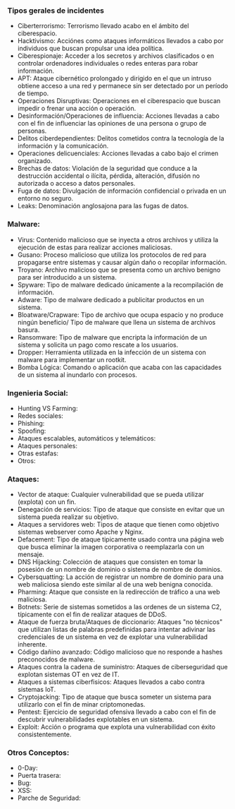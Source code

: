 
### Tipos gerales de incidentes

- Ciberterrorismo: Terrorismo llevado acabo en el ámbito del ciberespacio.
- Hacktivismo: Acciónes como ataques informáticos llevados a cabo por individuos que buscan propulsar una idea política.
- Ciberespionaje: Acceder a los secretos y archivos clasificados o en controlar ordenadores individuales o redes enteras para robar información.
- APT: Ataque cibernético prolongado y dirigido en el que un intruso obtiene acceso a una red y permanece sin ser detectado por un período de tiempo.
- Operaciones Disruptivas: Operaciones en el ciberespacio que buscan impedir o frenar una acción o operación.
- Desinformación/Operaciones de influencia: Acciones llevadas a cabo con el fin de influenciar las opiniones de una persona o grupo de personas.
- Delitos ciberdependientes: Delitos cometidos contra la tecnología de la información y la comunicación.
- Operaciones delicuenciales: Acciones llevadas a cabo bajo el crimen organizado.
- Brechas de datos: Violación de la seguridad que conduce a la destrucción accidental o ilícita, pérdida, alteración, difusión no autorizada o acceso a datos personales.
- Fuga de datos: Divulgación de información confidencial o privada en un entorno no seguro.
- Leaks: Denominación anglosajona para las fugas de datos.

### Malware:

- Virus: Contenido malicioso que se inyecta a otros archivos y utiliza la ejecución de estas para realizar acciones maliciosas.
- Gusano: Proceso malicioso que utiliza los protocolos de red para propagarse entre sistemas y causar algún daño o recopilar información.
- Troyano: Archivo malicioso que se presenta como un archivo benigno para ser introducido a un sistema.
- Spyware: Tipo de malware dedicado únicamente a la recompilación de información.
- Adware: Tipo de malware dedicado a publicitar productos en un sistema.
- Bloatware/Crapware: Tipo de archivo que ocupa espacio y no produce ningún beneficio/ Tipo de malware que llena un sistema de archivos basura.
- Ransomware: Tipo de malware que encripta la información de un sistema y solicita un pago como rescate a los usuarios.
- Dropper: Herramienta utilizada en la infección de un sistema con malware para implementar un rootkit.
- Bomba Lógica: Comando o aplicación que acaba con las capacidades de un sistema al inundarlo con procesos.

### Ingenieria Social:

- Hunting VS Farming:
- Redes sociales:
- Phishing:
- Spoofing:
- Ataques escalables, automáticos y telemáticos:
- Ataques personales:
- Otras estafas:
- Otros:

### Ataques:

- Vector de ataque: Cualquier vulnerabilidad que se pueda utilizar (explota) con un fin.
- Denegación de servicios: Tipo de ataque que consiste en evitar que un sistema pueda realizar su objetivo.
- Ataques a servidores web: Tipos de ataque que tienen como objetivo sistemas webserver como Apache y Nginx.
- Defacement: Tipo de ataque tipicamente usado contra una página web que busca eliminar la imagen corporativa o reemplazarla con un mensaje.
- DNS Hijacking: Colección de ataques que consisten en tomar la posesión de un nombre de dominio o sistema de nombre de dominios.
- Cybersquatting: La acción de registrar un nombre de dominio para una web maliciosa siendo este similar al de una web benigna conocida.
-  Pharming: Ataque que consiste en la redirección de tráfico a una web maliciosa.
- Botnets: Serie de sistemas sometidos a las ordenes de un sistema C2, típicamente con el fin de realizar ataques de DDoS.
- Ataque de fuerza bruta/Ataques de diccionario: Ataques "no técnicos" que utilizan listas de palabras predefinidas para intentar adivinar las credenciales de un sistema en vez de explotar una vulnerabilidad inherente.
- Código dañino avanzado: Código malicioso que no responde a hashes preconocidos de malware.
- Ataques contra la cadena de suministro: Ataques de ciberseguridad que explotan sistemas OT en vez de IT.
- Ataques a sistemas ciberfisicos: Ataques llevados a cabo contra sistemas IoT.
- Cryptojacking: Tipo de ataque que busca someter un sistema para utilizarlo con el fin de minar criptomonedas.
- Pentest: Ejercicio de seguridad ofensiva llevado a cabo con el fin de descubrir vulnerabilidades explotables en un sistema.
- Exploit: Acción o programa que explota una vulnerabilidad con éxito consistentemente.

### Otros Conceptos:

- 0-Day: 
- Puerta trasera:
- Bug:
- XSS:
- Parche de Seguridad: